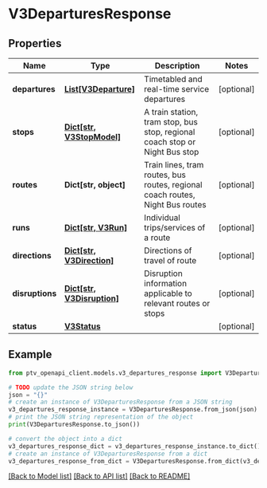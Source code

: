 # V3DeparturesResponse


## Properties

Name | Type | Description | Notes
------------ | ------------- | ------------- | -------------
**departures** | [**List[V3Departure]**](V3Departure.md) | Timetabled and real-time service departures | [optional] 
**stops** | [**Dict[str, V3StopModel]**](V3StopModel.md) | A train station, tram stop, bus stop, regional coach stop or Night Bus stop | [optional] 
**routes** | **Dict[str, object]** | Train lines, tram routes, bus routes, regional coach routes, Night Bus routes | [optional] 
**runs** | [**Dict[str, V3Run]**](V3Run.md) | Individual trips/services of a route | [optional] 
**directions** | [**Dict[str, V3Direction]**](V3Direction.md) | Directions of travel of route | [optional] 
**disruptions** | [**Dict[str, V3Disruption]**](V3Disruption.md) | Disruption information applicable to relevant routes or stops | [optional] 
**status** | [**V3Status**](V3Status.md) |  | [optional] 

## Example

```python
from ptv_openapi_client.models.v3_departures_response import V3DeparturesResponse

# TODO update the JSON string below
json = "{}"
# create an instance of V3DeparturesResponse from a JSON string
v3_departures_response_instance = V3DeparturesResponse.from_json(json)
# print the JSON string representation of the object
print(V3DeparturesResponse.to_json())

# convert the object into a dict
v3_departures_response_dict = v3_departures_response_instance.to_dict()
# create an instance of V3DeparturesResponse from a dict
v3_departures_response_from_dict = V3DeparturesResponse.from_dict(v3_departures_response_dict)
```
[[Back to Model list]](../README.md#documentation-for-models) [[Back to API list]](../README.md#documentation-for-api-endpoints) [[Back to README]](../README.md)


